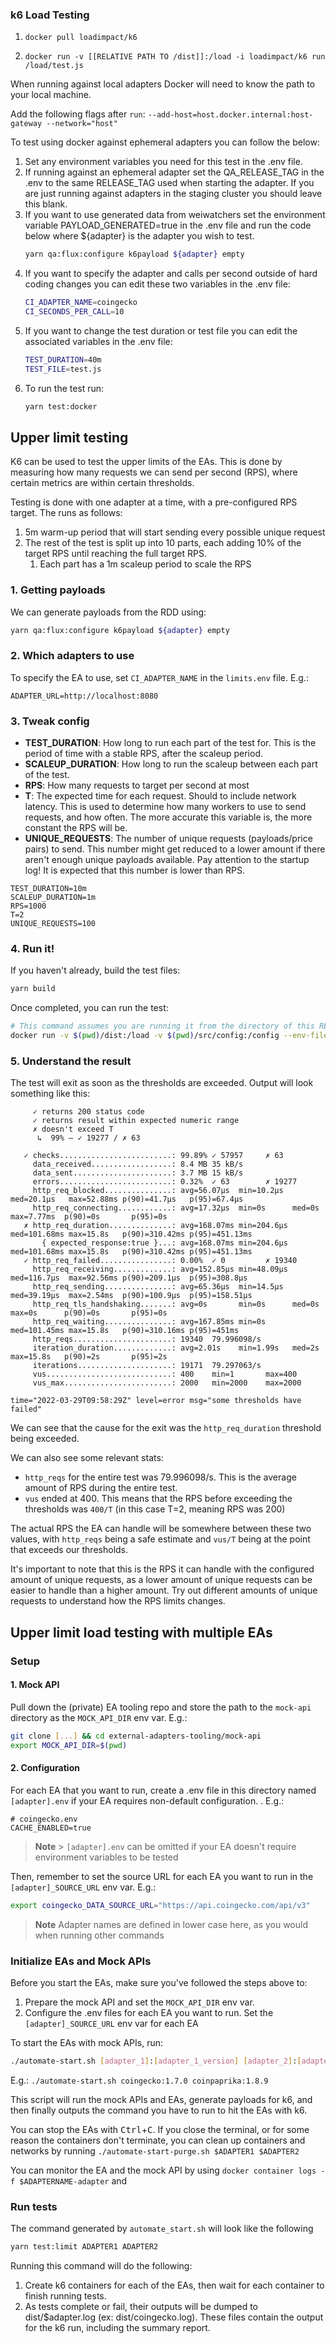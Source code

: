 ### k6 Load Testing

1. `docker pull loadimpact/k6`

2. `docker run -v [[RELATIVE PATH TO /dist]]:/load -i loadimpact/k6 run /load/test.js`

When running against local adapters Docker will need to know the path to your local machine.

Add the following flags after `run`:
`--add-host=host.docker.internal:host-gateway --network="host"`

To test using docker against ephemeral adapters you can follow the below:

1. Set any environment variables you need for this test in the .env file.
2. If running against an ephemeral adapter set the QA_RELEASE_TAG in the .env to the same RELEASE_TAG used when starting the adapter. If you are just running against adapters in the staging cluster you should leave this blank.
3. If you want to use generated data from weiwatchers set the environment variable PAYLOAD_GENERATED=true in the .env file and run the code below where ${adapter} is the adapter you wish to test.
   ```bash
   yarn qa:flux:configure k6payload ${adapter} empty
   ```
4. If you want to specify the adapter and calls per second outside of hard coding changes you can edit these two variables in the .env file:
   ```bash
   CI_ADAPTER_NAME=coingecko
   CI_SECONDS_PER_CALL=10
   ```
5. If you want to change the test duration or test file you can edit the associated variables in the .env file:
   ```bash
   TEST_DURATION=40m
   TEST_FILE=test.js
   ```
6. To run the test run:
   ```bash
   yarn test:docker
   ```

## Upper limit testing

K6 can be used to test the upper limits of the EAs. This is done by measuring how many requests we can send per second
(RPS), where certain metrics are within certain thresholds.

Testing is done with one adapter at a time, with a pre-configured RPS target. The runs as follows:

1. 5m warm-up period that will start sending every possible unique request
2. The rest of the test is split up into 10 parts, each adding 10% of the target RPS until reaching the full target RPS.
   1. Each part has a 1m scaleup period to scale the RPS

### 1. Getting payloads

We can generate payloads from the RDD using:

```bash
yarn qa:flux:configure k6payload ${adapter} empty
```

### 2. Which adapters to use

To specify the EA to use, set `CI_ADAPTER_NAME` in the `limits.env` file. E.g.:

```dotenv
ADAPTER_URL=http://localhost:8080
```

### 3. Tweak config

- **TEST_DURATION**: How long to run each part of the test for. This is the period of time with a stable RPS, after the
  scaleup period.
- **SCALEUP_DURATION**: How long to run the scaleup between each part of the test.
- **RPS**: How many requests to target per second at most
- **T**: The expected time for each request. Should to include network latency. This is used to determine how many
  workers to use to send requests, and how often. The more accurate this variable is, the more constant the RPS will be.
- **UNIQUE_REQUESTS**: The number of unique requests (payloads/price pairs) to send. This number might get reduced to a
  lower amount if there aren't enough unique payloads available. Pay attention to the startup log! It is expected that
  this number is lower than RPS.

```dotenv
TEST_DURATION=10m
SCALEUP_DURATION=1m
RPS=1000
T=2
UNIQUE_REQUESTS=100
```

### 4. Run it!

If you haven't already, build the test files:

```bash
yarn build
```

Once completed, you can run the test:

```bash
# This command assumes you are running it from the directory of this README
docker run -v $(pwd)/dist:/load -v $(pwd)/src/config:/config --env-file limits.env -i loadimpact/k6 run /load/testLimits.js
```

### 5. Understand the result

The test will exit as soon as the thresholds are exceeded. Output will look something like this:

```
     ✓ returns 200 status code
     ✓ returns result within expected numeric range
     ✗ doesn't exceed T
      ↳  99% — ✓ 19277 / ✗ 63

   ✓ checks.........................: 99.89% ✓ 57957     ✗ 63
     data_received..................: 8.4 MB 35 kB/s
     data_sent......................: 3.7 MB 15 kB/s
     errors.........................: 0.32%  ✓ 63        ✗ 19277
     http_req_blocked...............: avg=56.07µs  min=10.2µs  med=20.1µs   max=52.88ms p(90)=41.7µs   p(95)=67.4µs
     http_req_connecting............: avg=17.32µs  min=0s      med=0s       max=7.77ms  p(90)=0s       p(95)=0s
   ✗ http_req_duration..............: avg=168.07ms min=204.6µs med=101.68ms max=15.8s   p(90)=310.42ms p(95)=451.13ms
       { expected_response:true }...: avg=168.07ms min=204.6µs med=101.68ms max=15.8s   p(90)=310.42ms p(95)=451.13ms
   ✓ http_req_failed................: 0.00%  ✓ 0         ✗ 19340
     http_req_receiving.............: avg=152.85µs min=48.09µs med=116.7µs  max=92.56ms p(90)=209.1µs  p(95)=308.8µs
     http_req_sending...............: avg=65.36µs  min=14.5µs  med=39.19µs  max=2.54ms  p(90)=100.9µs  p(95)=158.51µs
     http_req_tls_handshaking.......: avg=0s       min=0s      med=0s       max=0s      p(90)=0s       p(95)=0s
     http_req_waiting...............: avg=167.85ms min=0s      med=101.45ms max=15.8s   p(90)=310.16ms p(95)=451ms
     http_reqs......................: 19340  79.996098/s
     iteration_duration.............: avg=2.01s    min=1.99s   med=2s       max=15.8s   p(90)=2s       p(95)=2s
     iterations.....................: 19171  79.297063/s
     vus............................: 400    min=1       max=400
     vus_max........................: 2000   min=2000    max=2000

time="2022-03-29T09:58:29Z" level=error msg="some thresholds have failed"
```

We can see that the cause for the exit was the `http_req_duration` threshold being exceeded.

We can also see some relevant stats:

- `http_reqs` for the entire test was 79.996098/s. This is the average amount of RPS during the entire test.
- `vus` ended at 400. This means that the RPS before exceeding the thresholds was `400/T` (in this case T=2, meaning RPS was 200)

The actual RPS the EA can handle will be somewhere between these two values, with `http_reqs` being a safe estimate and
`vus/T` being at the point that exceeds our thresholds.

It's important to note that this is the RPS it can handle with the configured amount of unique requests, as a lower
amount of unique requests can be easier to handle than a higher amount. Try out different amounts of unique requests to
understand how the RPS limits changes.

## Upper limit load testing with multiple EAs

### Setup

#### 1. Mock API

Pull down the (private) EA tooling repo and store the path to the `mock-api` directory as the `MOCK_API_DIR` env var.
E.g.:

```bash
git clone [...] && cd external-adapters-tooling/mock-api
export MOCK_API_DIR=$(pwd)
```

#### 2. Configuration

For each EA that you want to run, create a .env file in this directory named `[adapter].env` if your EA requires non-default configuration. .
E.g.:

```dotenv
# coingecko.env
CACHE_ENABLED=true
```

> **Note** > `[adapter].env` can be omitted if your EA doesn't require environment variables to be tested

Then, remember to set the source URL for each EA you want to run in the `[adapter]_SOURCE_URL` env var.
E.g.:

```bash
export coingecko_DATA_SOURCE_URL="https://api.coingecko.com/api/v3"
```

> **Note**
> Adapter names are defined in lower case here, as you would when running other commands

### Initialize EAs and Mock APIs

Before you start the EAs, make sure you've followed the steps above to:

1. Prepare the mock API and set the `MOCK_API_DIR` env var.
2. Configure the .env files for each EA you want to run. Set the `[adapter]_SOURCE_URL` env var for each EA

To start the EAs with mock APIs, run:

```bash
./automate-start.sh [adapter_1]:[adapter_1_version] [adapter_2]:[adapter_2_version] [...]
```

E.g.: `./automate-start.sh coingecko:1.7.0 coinpaprika:1.8.9`

This script will run the mock APIs and EAs, generate payloads for k6, and then finally outputs the command you have to run to hit the EAs with k6.

You can stop the EAs with <kbd>Ctrl</kbd>+<kbd>C</kbd>. If you close the terminal, or for some reason the containers don't terminate, you can clean up containers and networks by running `./automate-start-purge.sh $ADAPTER1 $ADAPTER2`

You can monitor the EA and the mock API by using `docker container logs -f $ADAPTERNAME-adapter` and

### Run tests

The command generated by `automate_start.sh` will look like the following

```bash
yarn test:limit ADAPTER1 ADAPTER2
```

Running this command will do the following:

1. Create k6 containers for each of the EAs, then wait for each container to finish running tests.
2. As tests complete or fail, their outputs will be dumped to dist/$adapter.log (ex: dist/coingecko.log). These files contain the output for the k6 run, including the summary report.
